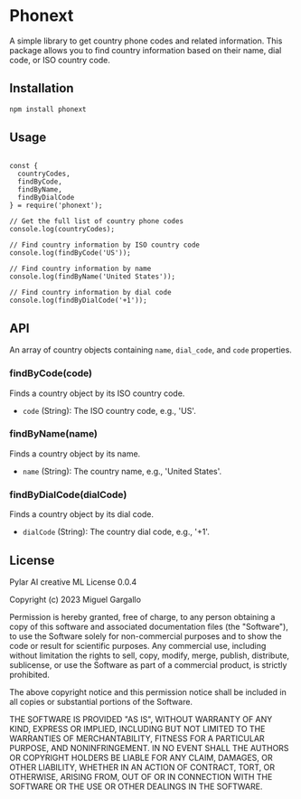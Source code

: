 # Phonext

A simple library to get country phone codes and related information. This package allows you to find country information based on their name, dial code, or ISO country code.

## Installation

```bash
npm install phonext
```

## Usage

```

const {
  countryCodes,
  findByCode,
  findByName,
  findByDialCode
} = require('phonext');

// Get the full list of country phone codes
console.log(countryCodes);

// Find country information by ISO country code
console.log(findByCode('US'));

// Find country information by name
console.log(findByName('United States'));

// Find country information by dial code
console.log(findByDialCode('+1'));

```

## API

An array of country objects containing `name`, `dial_code`, and `code` properties.

### findByCode(code)

Finds a country object by its ISO country code.

- `code` (String): The ISO country code, e.g., 'US'.

### findByName(name)

Finds a country object by its name.

- `name` (String): The country name, e.g., 'United States'.

### findByDialCode(dialCode)

Finds a country object by its dial code.

- `dialCode` (String): The country dial code, e.g., '+1'.

## License

Pylar AI creative ML License 0.0.4

Copyright (c) 2023 Miguel Gargallo

Permission is hereby granted, free of charge, to any person obtaining a copy of this software and associated documentation files (the "Software"), to use the Software solely for non-commercial purposes and to show the code or result for scientific purposes. Any commercial use, including without limitation the rights to sell, copy, modify, merge, publish, distribute, sublicense, or use the Software as part of a commercial product, is strictly prohibited.

The above copyright notice and this permission notice shall be included in all copies or substantial portions of the Software.

THE SOFTWARE IS PROVIDED "AS IS", WITHOUT WARRANTY OF ANY KIND, EXPRESS OR IMPLIED, INCLUDING BUT NOT LIMITED TO THE WARRANTIES OF MERCHANTABILITY, FITNESS FOR A PARTICULAR PURPOSE, AND NONINFRINGEMENT. IN NO EVENT SHALL THE AUTHORS OR COPYRIGHT HOLDERS BE LIABLE FOR ANY CLAIM, DAMAGES, OR OTHER LIABILITY, WHETHER IN AN ACTION OF CONTRACT, TORT, OR OTHERWISE, ARISING FROM, OUT OF OR IN CONNECTION WITH THE SOFTWARE OR THE USE OR OTHER DEALINGS IN THE SOFTWARE.
